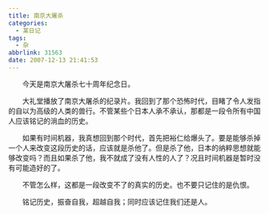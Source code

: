 ```yaml
---
title: 南京大屠杀
categories:
  - 某日记
tags:
  - 杂
abbrlink: 31563
date: 2007-12-13 21:41:53
---
```


&emsp;&emsp;今天是南京大屠杀七十周年纪念日。

&emsp;&emsp;大礼堂播放了南京大屠杀的纪录片。我回到了那个恐怖时代，目睹了令人发指的自以为高级的人类的兽行。不管某些个日本人承不承认，那都是一段令所有中国人应该铭记的淌血的历史。

&emsp;&emsp;如果有时间机器，我真想回到那个时代，首先把裕仁给爆头了。要是能够杀掉一个人来改变这段历史的话，应该就是杀他了。但是杀了他，日本的纳粹思想就能够改变吗？而且如果杀了他，我不就成了没有人性的人了？况且时间机器是暂时没有可能造好的了。

&emsp;&emsp;不管怎么样，这都是一段改变不了的真实的历史。也不要只记住的是仇恨。

&emsp;&emsp;铭记历史，振奋自我，超越自我；同时应该记住我们还是人。

